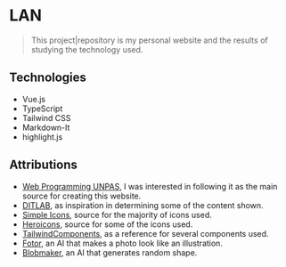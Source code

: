 # LAN

> This project|repository is my personal website and the results of studying the technology used.

## Technologies

- Vue.js
- TypeScript
- Tailwind CSS
- Markdown-It
- highlight.js

## Attributions

- [Web Programming UNPAS](https://www.youtube.com/watch?v=8Ea4oq8qFtM), I was interested in following it as the main source for creating this website.
- [DITLAB](https://aditiafa.dev), as inspiration in determining some of the content shown.
- [Simple Icons](https://simpleicons.org), source for the majority of icons used.
- [Heroicons](https://heroicons.com), source for some of the icons used.
- [TailwindComponents](https://tailwindcomponents.com), as a reference for several components used.
- [Fotor](https://www.fotor.com), an AI that makes a photo look like an illustration.
- [Blobmaker](https://www.blobmaker.app), an AI that generates random shape.
